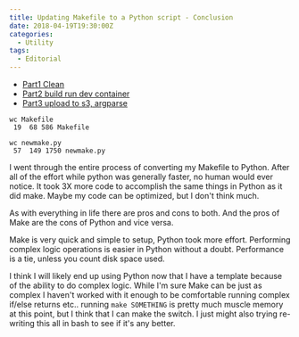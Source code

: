 ```yaml
---
title: Updating Makefile to a Python script - Conclusion
date: 2018-04-19T19:30:00Z
categories:
  - Utility
tags:
  - Editorial
---
```


* [Part1 Clean](updating-makefile-to-a-python-script-clean.html)
* [Part2 build run dev container](updating-makefile-to-a-python-script-build-run-dev-container.html)
* [Part3 upload to s3, argparse](updating-makefile-to-a-python-script-upload-to-s3-argparse.html)

```
wc Makefile 
 19  68 586 Makefile

wc newmake.py 
 57  149 1750 newmake.py
```

I went through the entire process of converting my Makefile to Python. After all of the effort while python was generally faster, no human would ever notice. It took 3X more code to accomplish the same things in Python as it did make. Maybe my code can be optimized, but I don't think much. 

As with everything in life there are pros and cons to both. And the pros of Make are the cons of Python and vice versa.

Make is very quick and simple to setup, Python took more effort.
Performing complex logic operations is easier in Python without a doubt.
Performance is a tie, unless you count disk space used.

I think I will likely end up using Python now that I have a template because of the ability to do complex logic. While I'm sure Make can be just as complex I haven't worked with it enough to be comfortable running complex if/else returns etc.. running `make SOMETHING` is pretty much muscle memory at this point, but I think that I can make the switch. I just might also trying re-writing this all in bash to see if it's any better.